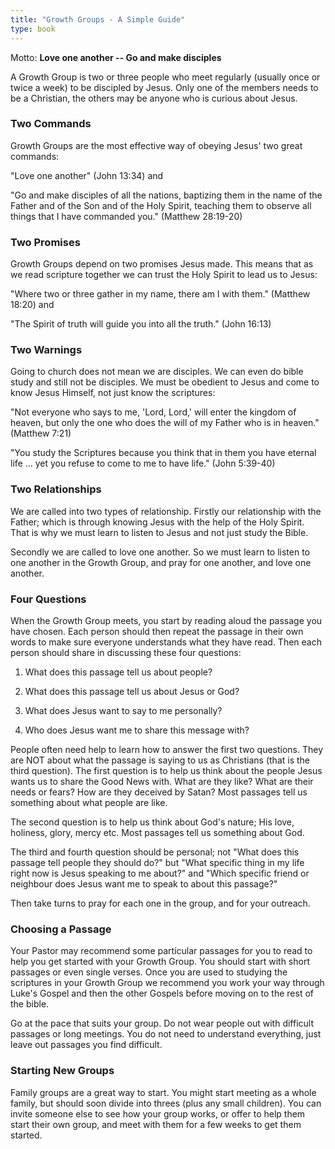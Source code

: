 ```yaml
---
title: "Growth Groups - A Simple Guide"
type: book
---
```


Motto: **Love one another -- Go and make disciples**

A Growth Group is two or three people who meet regularly (usually once or twice a week) to be discipled by Jesus. Only one of the members needs to be a Christian, the others may be anyone who is curious about Jesus.

### Two Commands

Growth Groups are the most effective way of obeying Jesus' two great commands:

"Love one another" (John 13:34) and

"Go and make disciples of all the nations, baptizing them in the name of the Father and of the Son and of the Holy Spirit, teaching them to observe all things that I have commanded you." (Matthew 28:19-20)

### Two Promises

Growth Groups depend on two promises Jesus made. This means that as we read scripture together we can trust the Holy Spirit to lead us to Jesus:

"Where two or three gather in my name, there am I with them." (Matthew 18:20) and

"The Spirit of truth will guide you into all the truth." (John 16:13)

### Two Warnings

Going to church does not mean we are disciples. We can even do bible study and still not be disciples. We must be obedient to Jesus and come to know Jesus Himself, not just know the scriptures:

"Not everyone who says to me, 'Lord, Lord,' will enter the kingdom of heaven, but only the one who does the will of my Father who is in heaven." (Matthew 7:21)

"You study the Scriptures because you think that in them you have eternal life ... yet you refuse to come to me to have life." (John 5:39-40)

### Two Relationships

We are called into two types of relationship. Firstly our relationship with the Father; which is through knowing Jesus with the help of the Holy Spirit. That is why we must learn to listen to Jesus and not just study the Bible.

Secondly we are called to love one another. So we must learn to listen to one another in the Growth Group, and pray for one another, and love one another.

### Four Questions

When the Growth Group meets, you start by reading aloud the passage you have chosen. Each person should then repeat the passage in their own words to make sure everyone understands what they have read. Then each person should share in discussing these four questions:

1. What does this passage tell us about people?

2. What does this passage tell us about Jesus or God?

3. What does Jesus want to say to me personally?

4. Who does Jesus want me to share this message with?

People often need help to learn how to answer the first two questions. They are NOT about what the passage is saying to us as Christians (that is the third question). The first question is to help us think about the people Jesus wants us to share the Good News with. What are they like? What are their needs or fears? How are they deceived by Satan? Most passages tell us something about what people are like.

The second question is to help us think about God's nature; His love, holiness, glory, mercy etc. Most passages tell us something about God.

The third and fourth question should be personal; not "What does this passage tell people they should do?" but "What specific thing in my life right now is Jesus speaking to me about?" and "Which specific friend or neighbour does Jesus want me to speak to about this passage?"

Then take turns to pray for each one in the group, and for your outreach.

### Choosing a Passage

Your Pastor may recommend some particular passages for you to read to help you get started with your Growth Group. You should start with short passages or even single verses. Once you are used to studying the scriptures in your Growth Group we recommend you work your way through Luke's Gospel and then the other Gospels before moving on to the rest of the bible.

Go at the pace that suits your group. Do not wear people out with difficult passages or long meetings. You do not need to understand everything, just leave out passages you find difficult.

### Starting New Groups

Family groups are a great way to start. You might start meeting as a whole family, but should soon divide into threes (plus any small children). You can invite someone else to see how your group works, or offer to help them start their own group, and meet with them for a few weeks to get them started.